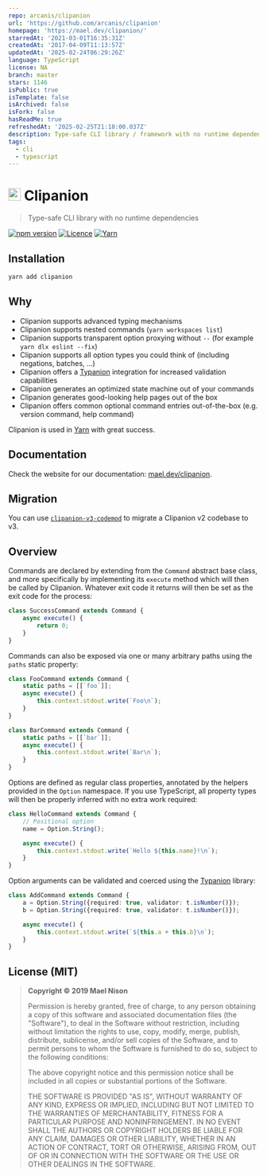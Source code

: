 ```yaml
---
repo: arcanis/clipanion
url: 'https://github.com/arcanis/clipanion'
homepage: 'https://mael.dev/clipanion/'
starredAt: '2021-03-01T16:35:31Z'
createdAt: '2017-04-09T11:13:57Z'
updatedAt: '2025-02-24T06:29:26Z'
language: TypeScript
license: NA
branch: master
stars: 1146
isPublic: true
isTemplate: false
isArchived: false
isFork: false
hasReadMe: true
refreshedAt: '2025-02-25T21:18:00.037Z'
description: Type-safe CLI library / framework with no runtime dependencies
tags:
  - cli
  - typescript
---
```


# <img src="./logo.svg" height="25" /> Clipanion

> Type-safe CLI library with no runtime dependencies

[![npm version](https://img.shields.io/npm/v/clipanion.svg)](https://yarnpkg.com/package/clipanion) [![Licence](https://img.shields.io/npm/l/clipanion.svg)](https://github.com/arcanis/clipanion#license-mit) [![Yarn](https://img.shields.io/github/package-json/packageManager/arcanis/clipanion)](https://github.com/yarnpkg/berry)

## Installation

```sh
yarn add clipanion
```

## Why

- Clipanion supports advanced typing mechanisms
- Clipanion supports nested commands (`yarn workspaces list`)
- Clipanion supports transparent option proxying without `--` (for example `yarn dlx eslint --fix`)
- Clipanion supports all option types you could think of (including negations, batches, ...)
- Clipanion offers a [Typanion](https://github.com/arcanis/typanion) integration for increased validation capabilities
- Clipanion generates an optimized state machine out of your commands
- Clipanion generates good-looking help pages out of the box
- Clipanion offers common optional command entries out-of-the-box (e.g. version command, help command)

Clipanion is used in [Yarn](https://github.com/yarnpkg/berry) with great success.

## Documentation

Check the website for our documentation: [mael.dev/clipanion](https://mael.dev/clipanion/).

## Migration

You can use [`clipanion-v3-codemod`](https://github.com/paul-soporan/clipanion-v3-codemod) to migrate a Clipanion v2 codebase to v3.

## Overview

Commands are declared by extending from the `Command` abstract base class, and more specifically by implementing its `execute` method which will then be called by Clipanion. Whatever exit code it returns will then be set as the exit code for the process:

```ts
class SuccessCommand extends Command {
    async execute() {
        return 0;
    }
}
```

Commands can also be exposed via one or many arbitrary paths using the `paths` static property:

```ts
class FooCommand extends Command {
    static paths = [[`foo`]];
    async execute() {
        this.context.stdout.write(`Foo\n`);
    }
}

class BarCommand extends Command {
    static paths = [[`bar`]];
    async execute() {
        this.context.stdout.write(`Bar\n`);
    }
}
```

Options are defined as regular class properties, annotated by the helpers provided in the `Option` namespace. If you use TypeScript, all property types will then be properly inferred with no extra work required:

```ts
class HelloCommand extends Command {
    // Positional option
    name = Option.String();

    async execute() {
        this.context.stdout.write(`Hello ${this.name}!\n`);
    }
}
```

Option arguments can be validated and coerced using the [Typanion](https://mael.dev/typanion/) library:

```ts
class AddCommand extends Command {
    a = Option.String({required: true, validator: t.isNumber()});
    b = Option.String({required: true, validator: t.isNumber()});

    async execute() {
        this.context.stdout.write(`${this.a + this.b}\n`);
    }
}
```

## License (MIT)

> **Copyright © 2019 Mael Nison**
>
> Permission is hereby granted, free of charge, to any person obtaining a copy of this software and associated documentation files (the "Software"), to deal in the Software without restriction, including without limitation the rights to use, copy, modify, merge, publish, distribute, sublicense, and/or sell copies of the Software, and to permit persons to whom the Software is furnished to do so, subject to the following conditions:
>
> The above copyright notice and this permission notice shall be included in all copies or substantial portions of the Software.
>
> THE SOFTWARE IS PROVIDED "AS IS", WITHOUT WARRANTY OF ANY KIND, EXPRESS OR IMPLIED, INCLUDING BUT NOT LIMITED TO THE WARRANTIES OF MERCHANTABILITY, FITNESS FOR A PARTICULAR PURPOSE AND NONINFRINGEMENT. IN NO EVENT SHALL THE AUTHORS OR COPYRIGHT HOLDERS BE LIABLE FOR ANY CLAIM, DAMAGES OR OTHER LIABILITY, WHETHER IN AN ACTION OF CONTRACT, TORT OR OTHERWISE, ARISING FROM, OUT OF OR IN CONNECTION WITH THE SOFTWARE OR THE USE OR OTHER DEALINGS IN THE SOFTWARE.
